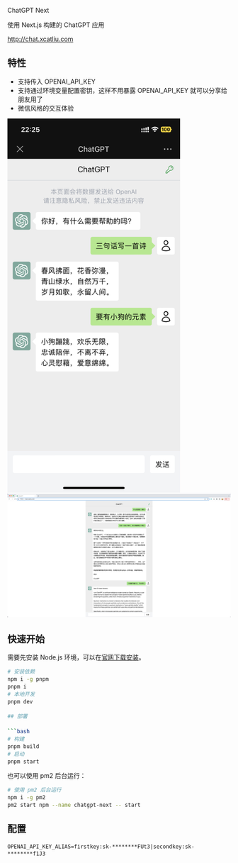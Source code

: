 ChatGPT Next

使用 Next.js 构建的 ChatGPT 应用

http://chat.xcatliu.com

## 特性

- 支持传入 OPENAI_API_KEY
- 支持通过环境变量配置密钥，这样不用暴露 OPENAI_API_KEY 就可以分享给朋友用了
- 微信风格的交互体验

<img src="./public/screenshot-mobile.png" width="390">
<img src="./public/screenshot-desktop.png">

## 快速开始

需要先安装 Node.js 环境，可以在[官网下载安装](https://nodejs.org/en/)。

```bash
# 安装依赖
npm i -g pnpm
pnpm i
# 本地开发
pnpm dev

## 部署

```bash
# 构建
pnpm build
# 启动
pnpm start
```

也可以使用 pm2 后台运行：

```bash
# 使用 pm2 后台运行
npm i -g pm2
pm2 start npm --name chatgpt-next -- start
```

## 配置

```
OPENAI_API_KEY_ALIAS=firstkey:sk-********FUt3|secondkey:sk-********f1J3
```
